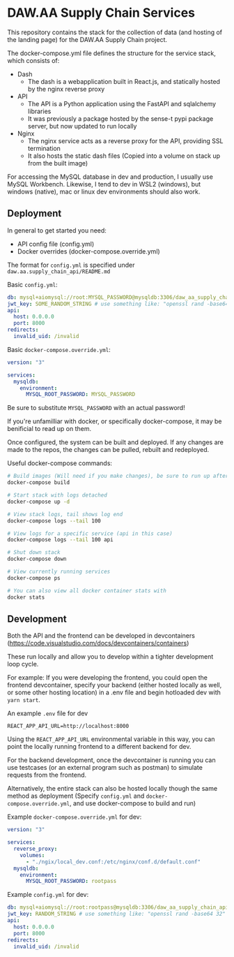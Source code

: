 # DAW.AA Supply Chain Services

This repository contains the stack for the collection of data (and hosting of the landing page) for the DAW.AA Supply Chain project.

The docker-compose.yml file defines the structure for the service stack, which consists of:

- Dash
    - The dash is a webapplication built in React.js, and statically hosted by the nginx reverse proxy
- API
    - The API is a Python application using the FastAPI and sqlalchemy libraries
    - It was previously a package hosted by the sense-t pypi package server, but now updated to run locally
- Nginx
    - The nginx service acts as a reverse proxy for the API, providing SSL termination
    - It also hosts the static dash files (Copied into a volume on stack up from the built image)

For accessing the MySQL database in dev and production, I usually use MySQL Workbench. Likewise, I tend to dev in WSL2 (windows), but
windows (native), mac or linux dev environments should also work.

## Deployment 

In general to get started you need:
- API config file (config.yml)
- Docker overrides (docker-compose.override.yml)

The format for `config.yml` is specified under `daw.aa.supply_chain_api/README.md`

Basic `config.yml`:
```yaml
db: mysql+aiomysql://root:MYSQL_PASSWORD@mysqldb:3306/daw_aa_supply_chain_api
jwt_key: SOME_RANDOM_STRING # use something like: "openssl rand -base64 32" to generate this
api:
  host: 0.0.0.0
  port: 8000
redirects:
  invalid_uid: /invalid
```

Basic `docker-compose.override.yml`:
```yaml
version: "3"

services:
  mysqldb:
    environment:
      MYSQL_ROOT_PASSWORD: MYSQL_PASSWORD
```

Be sure to substitute `MYSQL_PASSWORD` with an actual password!

If you're unfamilliar with docker, or specifically docker-compose, it may be benificial to read up on them.

Once configured, the system can be built and deployed. 
If any changes are made to the repos, the changes can be pulled, rebuilt and redeployed.

Useful docker-compose commands:

```bash
# Build images (Will need if you make changes), be sure to run up after a build to refesh running services
docker-compose build

# Start stack with logs detached
docker-compose up -d

# View stack logs, tail shows log end
docker-compose logs --tail 100

# View logs for a specific service (api in this case)
docker-compose logs --tail 100 api

# Shut down stack
docker-compose down

# View currently running services
docker-compose ps

# You can also view all docker container stats with
docker stats
```

## Development

Both the API and the frontend can be developed in devcontainers (https://code.visualstudio.com/docs/devcontainers/containers)

These run locally and allow you to develop within a tighter development loop cycle. 

For example: If you were developing the frontend, you could open the frontend devcontainer, specify your backend (either hosted locally as well, or some other hosting location) in a .env file and begin hotloaded dev with `yarn start`.

An example `.env` file for dev
```env
REACT_APP_API_URL=http://localhost:8000
```
Using the `REACT_APP_API_URL` environmental variable in this way, you can point the locally running frontend to a different backend for dev.

For the backend development, once the devcontainer is running you can use testcases (or an external program such as postman) to simulate requests from the frontend.

Alternatively, the entire stack can also be hosted locally though the same method as deployment (Specify `config.yml` and `docker-compose.override.yml`, and use docker-compose to build and run)

Example `docker-compose.override.yml` for dev:
```yaml
version: "3"

services:
  reverse_proxy:
    volumes:
      - "./ngix/local_dev.conf:/etc/nginx/conf.d/default.conf"
  mysqldb:
    environment:
      MYSQL_ROOT_PASSWORD: rootpass
```

Example `config.yml` for dev:
```yaml
db: mysql+aiomysql://root:rootpass@mysqldb:3306/daw_aa_supply_chain_api
jwt_key: RANDOM_STRING # use something like: "openssl rand -base64 32" to generate this
api:
  host: 0.0.0.0
  port: 8000
redirects:
  invalid_uid: /invalid
```
